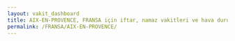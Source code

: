 ```yaml
---
layout: vakit_dashboard
title: AIX-EN-PROVENCE, FRANSA için iftar, namaz vakitleri ve hava durumu - ilçe/eyalet seç
permalink: /FRANSA/AIX-EN-PROVENCE/
---
```


<script type="text/javascript">
  var GLOBAL_COUNTRY = 'FRANSA';
  var GLOBAL_CITY = 'AIX-EN-PROVENCE';
  var GLOBAL_STATE = '';
  var lat = 72;
  var lon = 21;
</script>

